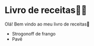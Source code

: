 # Livro de receitas:man_cook:

Olá! Bem vindo ao meu livro de receitas:wave:

- Strogonoff de frango 
- Pavê